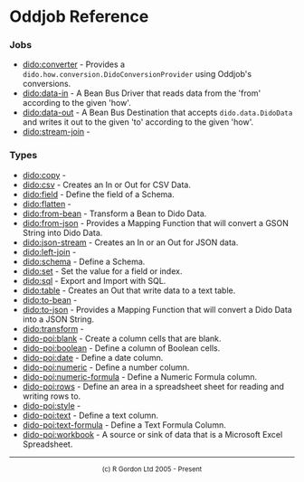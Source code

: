 # Oddjob Reference

### Jobs

- [dido:converter](dido/oddjob/util/DidoConverterJob.md) - Provides a `dido.how.conversion.DidoConversionProvider` using Oddjob's conversions.
- [dido:data-in](dido/oddjob/beanbus/DataInDriver.md) - A Bean Bus Driver that reads data from the 'from' according to the given 'how'.
- [dido:data-out](dido/oddjob/beanbus/DataOutDestination.md) - A Bean Bus Destination that accepts `dido.data.DidoData` and writes it out to the given 'to' according to the given 'how'.
- [dido:stream-join](dido/operators/StreamJoinService.md) - 

### Types

- [dido:copy](dido/operators/transform/ValueCopyFactory.md) - 
- [dido:csv](dido/csv/CsvDido.md) - Creates an In or Out for CSV Data.
- [dido:field](dido/oddjob/schema/SchemaFieldBean.md) - Define the field of a Schema.
- [dido:flatten](dido/operators/FlattenType.md) - 
- [dido:from-bean](dido/oddjob/bean/FromBeanTransformer.md) - Transform a Bean to Dido Data.
- [dido:from-json](dido/json/FromJsonStringType.md) - Provides a Mapping Function that will convert a GSON String into Dido Data.
- [dido:json-stream](dido/json/JsonDido.md) - Creates an In or an Out for JSON data.
- [dido:left-join](dido/operators/LeftStreamJoinType.md) - 
- [dido:schema](dido/oddjob/schema/SchemaBean.md) - Define a Schema.
- [dido:set](dido/operators/transform/ValueSetFactory.md) - Set the value for a field or index.
- [dido:sql](dido/sql/SqlDido.md) - Export and Import with SQL.
- [dido:table](dido/text/TextTableDido.md) - Creates an Out that write data to a text table.
- [dido:to-bean](dido/oddjob/bean/ToBeanTransformer.md) - 
- [dido:to-json](dido/json/ToJsonStringType.md) - Provides a Mapping Function that will convert a Dido Data into a JSON String.
- [dido:transform](dido/operators/transform/TransformationFactory.md) - 
- [dido-poi:blank](dido/poi/layouts/BlankCell.md) - Create a column cells that are blank.
- [dido-poi:boolean](dido/poi/layouts/BooleanCell.md) - Define a column of Boolean cells.
- [dido-poi:date](dido/poi/layouts/DateCell.md) - Define a date column.
- [dido-poi:numeric](dido/poi/layouts/NumericCell.md) - Define a number column.
- [dido-poi:numeric-formula](dido/poi/layouts/NumericFormulaCell.md) - Define a Numeric Formula column.
- [dido-poi:rows](dido/poi/layouts/DataRows.md) - Define an area in a spreadsheet sheet for reading and writing rows to.
- [dido-poi:style](dido/poi/style/StyleBean.md) - 
- [dido-poi:text](dido/poi/layouts/TextCell.md) - Define a text column.
- [dido-poi:text-formula](dido/poi/layouts/TextFormulaCell.md) - Define a Text Formula Column.
- [dido-poi:workbook](dido/poi/data/PoiWorkbook.md) - A source or sink of data that is a Microsoft Excel Spreadsheet.

-----------------------

<div style='font-size: smaller; text-align: center;'>(c) R Gordon Ltd 2005 - Present</div>

